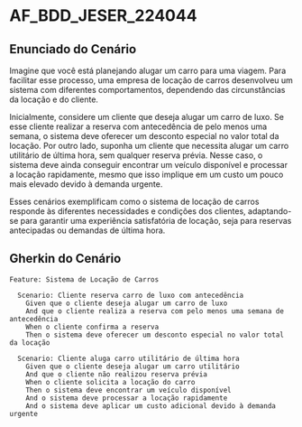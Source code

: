 # AF_BDD_JESER_224044

## Enunciado do Cenário

Imagine que você está planejando alugar um carro para uma viagem. Para facilitar esse processo, uma empresa de locação de carros desenvolveu um sistema com diferentes comportamentos, dependendo das circunstâncias da locação e do cliente.

Inicialmente, considere um cliente que deseja alugar um carro de luxo. Se esse cliente realizar a reserva com antecedência de pelo menos uma semana, o sistema deve oferecer um desconto especial no valor total da locação. Por outro lado, suponha um cliente que necessita alugar um carro utilitário de última hora, sem qualquer reserva prévia. Nesse caso, o sistema deve ainda conseguir encontrar um veículo disponível e processar a locação rapidamente, mesmo que isso implique em um custo um pouco mais elevado devido à demanda urgente.

Esses cenários exemplificam como o sistema de locação de carros responde às diferentes necessidades e condições dos clientes, adaptando-se para garantir uma experiência satisfatória de locação, seja para reservas antecipadas ou demandas de última hora.

## Gherkin do Cenário

```gherkin
Feature: Sistema de Locação de Carros

  Scenario: Cliente reserva carro de luxo com antecedência
    Given que o cliente deseja alugar um carro de luxo
    And que o cliente realiza a reserva com pelo menos uma semana de antecedência
    When o cliente confirma a reserva
    Then o sistema deve oferecer um desconto especial no valor total da locação

  Scenario: Cliente aluga carro utilitário de última hora
    Given que o cliente deseja alugar um carro utilitário
    And que o cliente não realizou reserva prévia
    When o cliente solicita a locação do carro
    Then o sistema deve encontrar um veículo disponível
    And o sistema deve processar a locação rapidamente
    And o sistema deve aplicar um custo adicional devido à demanda urgente

